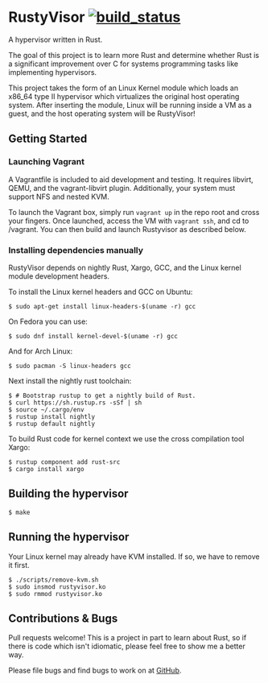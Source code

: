 # RustyVisor  [![build_status](https://travis-ci.org/iankronquist/rustyvisor.svg?branch=master)](https://travis-ci.org/iankronquist/rustyvisor)

A hypervisor written in Rust.

The goal of this project is to learn more Rust and determine whether Rust is
a significant improvement over C for systems programming tasks like
implementing hypervisors.

This project takes the form of an Linux Kernel module which loads an x86_64
type II hypervisor which virtualizes the original host operating system. After
inserting the module, Linux will be running inside a VM as a guest, and the
host operating system will be RustyVisor!

## Getting Started

### Launching Vagrant

A Vagrantfile is included to aid development and testing. It requires libvirt,
QEMU, and the vagrant-libvirt plugin. Additionally, your system must support NFS
and nested KVM.

To launch the Vagrant box, simply run `vagrant up` in the repo root and cross
your fingers. Once launched, access the VM with `vagrant ssh`, and cd to
/vagrant. You can then build and launch Rustyvisor as described below.

### Installing dependencies manually

RustyVisor depends on nightly Rust, Xargo, GCC, and the Linux kernel module
development headers.

To install the Linux kernel headers and GCC on Ubuntu:
```
$ sudo apt-get install linux-headers-$(uname -r) gcc
```

On Fedora you can use:
```
$ sudo dnf install kernel-devel-$(uname -r) gcc
```

And for Arch Linux:
```
$ sudo pacman -S linux-headers gcc
```

Next install the nightly rust toolchain:
```
$ # Bootstrap rustup to get a nightly build of Rust.
$ curl https://sh.rustup.rs -sSf | sh
$ source ~/.cargo/env
$ rustup install nightly
$ rustup default nightly
```

To build Rust code for kernel context we use the cross compilation tool Xargo:
```
$ rustup component add rust-src
$ cargo install xargo
```

## Building the hypervisor

```
$ make
```

## Running the hypervisor
Your Linux kernel may already have KVM installed. If so, we have to remove it
first.

```
$ ./scripts/remove-kvm.sh
$ sudo insmod rustyvisor.ko
$ sudo rmmod rustyvisor.ko
```

## Contributions & Bugs

Pull requests welcome! This is a project in part to learn about Rust, so if
there is code which isn't idiomatic, please feel free to show me a better way.

Please file bugs and find bugs to work on at
[GitHub](https://github.com/iankronquist/rustyvisor/issues).
